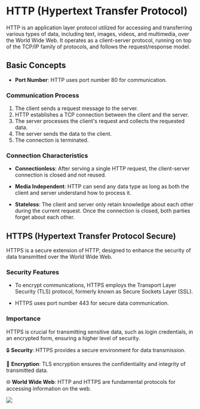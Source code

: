 # HTTP (Hypertext Transfer Protocol)

HTTP is an application layer protocol utilized for accessing and transferring various types of data, including text, images, videos, and multimedia, over the World Wide Web. It operates as a client-server protocol, running on top of the TCP/IP family of protocols, and follows the request/response model.

## Basic Concepts

- **Port Number**: HTTP uses port number 80 for communication.

### Communication Process

1. The client sends a request message to the server.
2. HTTP establishes a TCP connection between the client and the server.
3. The server processes the client's request and collects the requested data.
4. The server sends the data to the client.
5. The connection is terminated.

### Connection Characteristics

- **Connectionless**: After serving a single HTTP request, the client-server connection is closed and not reused.

- **Media Independent**: HTTP can send any data type as long as both the client and server understand how to process it.

- **Stateless**: The client and server only retain knowledge about each other during the current request. Once the connection is closed, both parties forget about each other.

## HTTPS (Hypertext Transfer Protocol Secure)

HTTPS is a secure extension of HTTP, designed to enhance the security of data transmitted over the World Wide Web.

### Security Features

- To encrypt communications, HTTPS employs the Transport Layer Security (TLS) protocol, formerly known as Secure Sockets Layer (SSL).

- HTTPS uses port number 443 for secure data communication.

### Importance

HTTPS is crucial for transmitting sensitive data, such as login credentials, in an encrypted form, ensuring a higher level of security.

🔒 **Security**: HTTPS provides a secure environment for data transmission.

🔑 **Encryption**: TLS encryption ensures the confidentiality and integrity of transmitted data.

🌐 **World Wide Web**: HTTP and HTTPS are fundamental protocols for accessing information on the web.

![](https://i.postimg.cc/Vvq4vtR1/image.png)